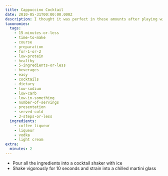 ```yaml
---
title: Cappuccino Cocktail
date: 2010-05-31T00:00:00.000Z
description: I thought it was perfect in these amounts after playing with for awhile.
taxonomies:
  tags:
    - 15-minutes-or-less
    - time-to-make
    - course
    - preparation
    - for-1-or-2
    - low-protein
    - healthy
    - 5-ingredients-or-less
    - beverages
    - easy
    - cocktails
    - dietary
    - low-sodium
    - low-carb
    - low-in-something
    - number-of-servings
    - presentation
    - served-cold
    - 3-steps-or-less
  ingredients:
    - coffee liqueur
    - liqueur
    - vodka
    - light cream
extra:
  minutes: 2
---
```

 - Pour all the ingredients into a cocktail shaker with ice
 - Shake vigorously for 10 seconds and strain into a chilled martini glass
